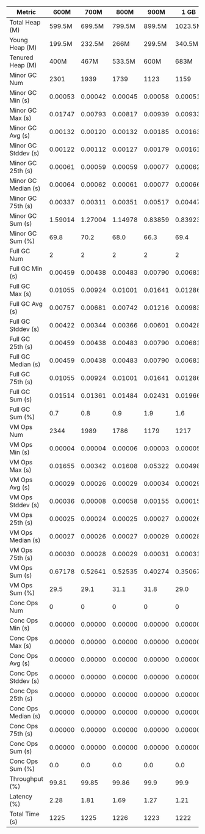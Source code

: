 | Metric | 600M | 700M | 800M | 900M | 1 GB | 2 GB | 4 GB | 8 GB |
|------|----|----|----|----|----|----|----|----|
| Total Heap (M) | 599.5M | 699.5M | 799.5M | 899.5M | 1023.5M | 2047.5M | 4095.5M | 8191.5M |
| Young Heap (M) | 199.5M | 232.5M | 266M | 299.5M | 340.5M | 682M | 1364.5M | 2730M |
| Tenured Heap (M) | 400M | 467M | 533.5M | 600M | 683M | 1365.5M | 2731M | 5461.5M |
| Minor GC Num | 2301 | 1939 | 1739 | 1123 | 1159 | 674 | 335 | 176 |
| Minor GC Min (s) | 0.00053 | 0.00042 | 0.00045 | 0.00058 | 0.00051 | 0.00051 | 0.00050 | 0.00048 |
| Minor GC Max (s) | 0.01747 | 0.00793 | 0.00817 | 0.00939 | 0.00933 | 0.01772 | 0.01550 | 0.01669 |
| Minor GC Avg (s) | 0.00132 | 0.00120 | 0.00132 | 0.00185 | 0.00163 | 0.00125 | 0.00127 | 0.00125 |
| Minor GC Stddev (s) | 0.00122 | 0.00112 | 0.00127 | 0.00179 | 0.00161 | 0.00125 | 0.00136 | 0.00150 |
| Minor GC 25th (s) | 0.00061 | 0.00059 | 0.00059 | 0.00077 | 0.00062 | 0.00060 | 0.00060 | 0.00060 |
| Minor GC Median (s) | 0.00064 | 0.00062 | 0.00061 | 0.00077 | 0.00066 | 0.00062 | 0.00063 | 0.00063 |
| Minor GC 75th (s) | 0.00337 | 0.00311 | 0.00351 | 0.00517 | 0.00447 | 0.00312 | 0.00318 | 0.00301 |
| Minor GC Sum (s) | 1.59014 | 1.27004 | 1.14978 | 0.83859 | 0.83923 | 0.45093 | 0.23208 | 0.13200 |
| Minor GC Sum (%) | 69.8 | 70.2 | 68.0 | 66.3 | 69.4 | 64.2 | 63.9 | 59.6 |
| Full GC Num | 2 | 2 | 2 | 2 | 2 | 2 | 2 | 2 |
| Full GC Min (s) | 0.00459 | 0.00438 | 0.00483 | 0.00790 | 0.00681 | 0.00465 | 0.00518 | 0.00502 |
| Full GC Max (s) | 0.01055 | 0.00924 | 0.01001 | 0.01641 | 0.01286 | 0.01072 | 0.00989 | 0.01027 |
| Full GC Avg (s) | 0.00757 | 0.00681 | 0.00742 | 0.01216 | 0.00983 | 0.00768 | 0.00754 | 0.00765 |
| Full GC Stddev (s) | 0.00422 | 0.00344 | 0.00366 | 0.00601 | 0.00428 | 0.00429 | 0.00333 | 0.00371 |
| Full GC 25th (s) | 0.00459 | 0.00438 | 0.00483 | 0.00790 | 0.00681 | 0.00465 | 0.00518 | 0.00502 |
| Full GC Median (s) | 0.00459 | 0.00438 | 0.00483 | 0.00790 | 0.00681 | 0.00465 | 0.00518 | 0.00502 |
| Full GC 75th (s) | 0.01055 | 0.00924 | 0.01001 | 0.01641 | 0.01286 | 0.01072 | 0.00989 | 0.01027 |
| Full GC Sum (s) | 0.01514 | 0.01361 | 0.01484 | 0.02431 | 0.01966 | 0.01536 | 0.01508 | 0.01529 |
| Full GC Sum (%) | 0.7 | 0.8 | 0.9 | 1.9 | 1.6 | 2.2 | 4.1 | 6.9 |
| VM Ops Num | 2344 | 1989 | 1786 | 1179 | 1217 | 741 | 402 | 245 |
| VM Ops Min (s) | 0.00004 | 0.00004 | 0.00006 | 0.00003 | 0.00005 | 0.00004 | 0.00003 | 0.00004 |
| VM Ops Max (s) | 0.01655 | 0.00342 | 0.01608 | 0.05322 | 0.00498 | 0.01259 | 0.01049 | 0.00849 |
| VM Ops Avg (s) | 0.00029 | 0.00026 | 0.00029 | 0.00034 | 0.00029 | 0.00032 | 0.00029 | 0.00030 |
| VM Ops Stddev (s) | 0.00036 | 0.00008 | 0.00058 | 0.00155 | 0.00015 | 0.00068 | 0.00054 | 0.00057 |
| VM Ops 25th (s) | 0.00025 | 0.00024 | 0.00025 | 0.00027 | 0.00026 | 0.00024 | 0.00023 | 0.00023 |
| VM Ops Median (s) | 0.00027 | 0.00026 | 0.00027 | 0.00029 | 0.00028 | 0.00027 | 0.00026 | 0.00026 |
| VM Ops 75th (s) | 0.00030 | 0.00028 | 0.00029 | 0.00031 | 0.00031 | 0.00029 | 0.00029 | 0.00030 |
| VM Ops Sum (s) | 0.67178 | 0.52641 | 0.52535 | 0.40274 | 0.35067 | 0.23596 | 0.11619 | 0.07423 |
| VM Ops Sum (%) | 29.5 | 29.1 | 31.1 | 31.8 | 29.0 | 33.6 | 32.0 | 33.5 |
| Conc Ops Num | 0 | 0 | 0 | 0 | 0 | 0 | 0 | 0 |
| Conc Ops Min (s) | 0.00000 | 0.00000 | 0.00000 | 0.00000 | 0.00000 | 0.00000 | 0.00000 | 0.00000 |
| Conc Ops Max (s) | 0.00000 | 0.00000 | 0.00000 | 0.00000 | 0.00000 | 0.00000 | 0.00000 | 0.00000 |
| Conc Ops Avg (s) | 0.00000 | 0.00000 | 0.00000 | 0.00000 | 0.00000 | 0.00000 | 0.00000 | 0.00000 |
| Conc Ops Stddev (s) | 0.00000 | 0.00000 | 0.00000 | 0.00000 | 0.00000 | 0.00000 | 0.00000 | 0.00000 |
| Conc Ops 25th (s) | 0.00000 | 0.00000 | 0.00000 | 0.00000 | 0.00000 | 0.00000 | 0.00000 | 0.00000 |
| Conc Ops Median (s) | 0.00000 | 0.00000 | 0.00000 | 0.00000 | 0.00000 | 0.00000 | 0.00000 | 0.00000 |
| Conc Ops 75th (s) | 0.00000 | 0.00000 | 0.00000 | 0.00000 | 0.00000 | 0.00000 | 0.00000 | 0.00000 |
| Conc Ops Sum (s) | 0.00000 | 0.00000 | 0.00000 | 0.00000 | 0.00000 | 0.00000 | 0.00000 | 0.00000 |
| Conc Ops Sum (%) | 0.0 | 0.0 | 0.0 | 0.0 | 0.0 | 0.0 | 0.0 | 0.0 |
| Throughput (%) | 99.81 | 99.85 | 99.86 | 99.9 | 99.9 | 99.94 | 99.97 | 99.98 |
| Latency (%) | 2.28 | 1.81 | 1.69 | 1.27 | 1.21 | 0.7 | 0.36 | 0.22 |
| Total Time (s) | 1225 | 1225 | 1226 | 1223 | 1222 | 1225 | 1225 | 1227 |
